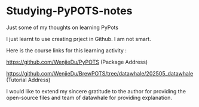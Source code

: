 # Studying-PyPOTS-notes
Just some of my thoughts on learning PyPots

I just learnt to use creating prject in Github. I am not smart.

Here is the course links for this learning activity :

https://github.com/WenjieDu/PyPOTS (Package Address)

https://github.com/WenjieDu/BrewPOTS/tree/datawhale/202505_datawhale (Tutorial Address)

I would like to extend my sincere gratitude to the author for providing the open-source files and team of datawhale for providing explanation.
